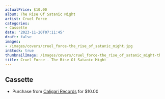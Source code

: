 ```yaml
---
actualPrice: $10.00
album: The Rise Of Satanic Might
artist: Cruel Force
categories:
- Cassette
date: '2023-11-20T07:11:45'
draft: false
images:
- /images/covers/cruel_force-the_rise_of_satanic_might.jpg
inStock: true
thumbnailImage: /images/covers/cruel_force-the_rise_of_satanic_might-thumb.jpg
title: Cruel Force - The Rise Of Satanic Might
---
```


## Cassette
* Purchase from [Caligari Records](https://caligarirecords.storenvy.com/products/36679245-cruel-force-the-rise-of-satanic-might) for $10.00
